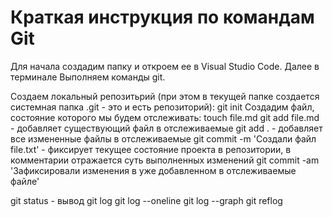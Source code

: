 # Краткая инструкция по командам Git

Для начала создадим папку и откроем ее в Visual Studio Code. Далее в терминале Выполняем команды git.

Создаем локальный репозитьрий (при этом в текущей папке создается системная папка .git - это и есть репозиторий):
git init
Создадим файл, состояние которого мы будем отслеживать:
touch file.md
git add file.md - добавляет существующий файл в отслеживаемые
git add . - добавляет все измененные файлы в отслеживаемые
git commit -m 'Создали файл file.txt' - фиксирует текущее состояние проекта в репозитории, в комментарии отражается суть выполненных изменений
git commit -am 'Зафиксировали изменения в уже добавленном в отслеживаемые файле'

git status - вывод
git log
git log --oneline
git log --graph
git reflog
